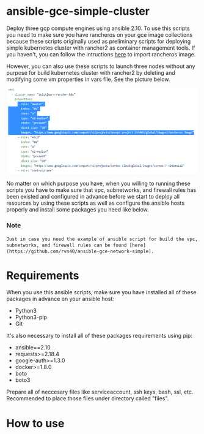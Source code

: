 # ansible-gce-simple-cluster
Deploy three gcp compute engines using ansible 2.10. To use this scripts you need to make sure you have rancheros on your gce image collections because these scripts originally used as preliminary scripts for deploying simple kubernetes cluster with rancher2 as container management tools. If you haven't, you can follow the intructions [here](https://github.com/rvn40/instructions/blob/main/rancheros/upload-image-to-gcp.md) to import rancheros image. 

However, you can also use these scripts to launch three nodes without any purpose for build kubernetes cluster with rancher2 by deleting and modifying some vm properties in vars file. See the picture below.

![vars](files/images/forReadme/vars.PNG)


No matter on which purpose you have, when you willing to running these scripts you have to make sure that vpc, subnetworks, and firewall rules has been existed and configured in advance before we start to deploy all resources by using these scripts as well as configure the ansible hosts properly and install some packages you need like below.

### Note

```
Just in case you need the example of ansible script for build the vpc, subnetworks, and firewall rules can be found [here](https://github.com/rvn40/ansible-gce-network-simple). 
```

# Requirements
When you use this ansible scripts, make sure you have installed all of these packages in advance on your ansible host:

- Python3
- Python3-pip
- Git

It's also necessary to install all of these packages requirements using pip:

- ansible==2.10
- requests>=2.18.4
- google-auth>=1.3.0
- docker>=1.8.0 
- boto
- boto3

Prepare all of neccesary files like serviceaccount, ssh keys, bash, ssl, etc. Recommended to place those files under directory called "files".

# How to use